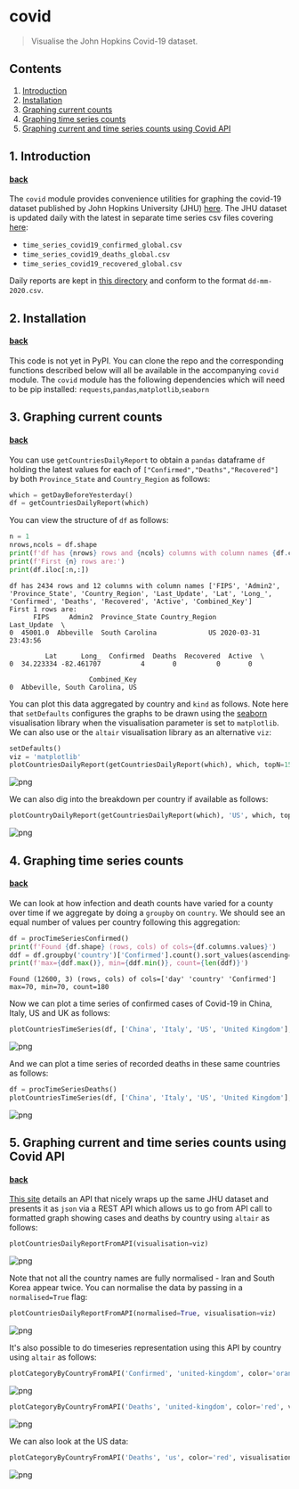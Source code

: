 # covid <a name="top-of-covid-notebook"></a>
> Visualise the John Hopkins Covid-19 dataset.


## Contents
1. [Introduction](#covid-intro)
2. [Installation](#covid-install)
3. [Graphing current counts](#covid-current)
4. [Graphing time series counts](#covid-timeseries)
5. [Graphing current and time series counts using Covid API](#covid-api)

## 1. Introduction <a name="covid-intro"></a>
#### [back](#top-of-covid-notebook)

The `covid` module provides convenience utilities for graphing the covid-19 dataset published by John Hopkins University (JHU) [here](https://github.com/CSSEGISandData/COVID-19).  The JHU dataset is updated daily with the latest in separate time series csv files covering [here](https://github.com/CSSEGISandData/COVID-19/tree/master/csse_covid_19_data/csse_covid_19_time_series):
* `time_series_covid19_confirmed_global.csv`
* `time_series_covid19_deaths_global.csv`
* `time_series_covid19_recovered_global.csv`

Daily reports are kept in [this directory](https://github.com/CSSEGISandData/COVID-19/blob/master/csse_covid_19_data/csse_covid_19_daily_reports) and conform to the format `dd-mm-2020.csv`.

## 2. Installation <a name="covid-install"></a>
#### [back](#top-of-covid-notebook)

This code is not yet in PyPI.  You can clone the repo and the corresponding functions described below will all be available in the accompanying `covid` module.  The `covid` module has the following dependencies which will need to be pip installed: `requests`,`pandas`,`matplotlib`,`seaborn`

## 3. Graphing current counts <a name="covid-current"></a>
#### [back](#top-of-covid-notebook)

You can use `getCountriesDailyReport` to obtain a `pandas` dataframe `df` holding the latest values for each of `["Confirmed","Deaths","Recovered"]` by both `Province_State` and `Country_Region` as follows:

```python
which = getDayBeforeYesterday()
df = getCountriesDailyReport(which)
```

You can view the structure of `df` as follows:

```python
n = 1
nrows,ncols = df.shape
print(f'df has {nrows} rows and {ncols} columns with column names {df.columns.to_list()}')
print(f'First {n} rows are:')
print(df.iloc[:n,:])
```

    df has 2434 rows and 12 columns with column names ['FIPS', 'Admin2', 'Province_State', 'Country_Region', 'Last_Update', 'Lat', 'Long_', 'Confirmed', 'Deaths', 'Recovered', 'Active', 'Combined_Key']
    First 1 rows are:
          FIPS     Admin2  Province_State Country_Region         Last_Update  \
    0  45001.0  Abbeville  South Carolina             US 2020-03-31 23:43:56   
    
             Lat      Long_  Confirmed  Deaths  Recovered  Active  \
    0  34.223334 -82.461707          4       0          0       0   
    
                        Combined_Key  
    0  Abbeville, South Carolina, US  


You can plot this data aggregated by country and `kind` as follows.  Note here that `setDefaults` configures the graphs to be drawn using the [seaborn](https://seaborn.pydata.org/introduction.html) visualisation library when the visualisation parameter is set to `matplotlib`.  We can also use or the `altair` visualisation library as an alternative `viz`:

```python
setDefaults()
viz = 'matplotlib'
plotCountriesDailyReport(getCountriesDailyReport(which), which, topN=15, color='red', kind='Deaths',visualisation=viz)
```


![png](docs/images/output_11_0.png)


We can also dig into the breakdown per country if available as follows:

```python
plotCountryDailyReport(getCountriesDailyReport(which), 'US', which, topN=15, color='red', kind='Deaths', visualisation=viz)
```


![png](docs/images/output_13_0.png)


## 4. Graphing time series counts <a name="covid-timeseries"></a>
#### [back](#top-of-covid-notebook)

We can look at how infection and death counts have varied for a county over time if we aggregate by doing a `groupby` on `country`.  We should see an equal number of values per country following this aggregation:  

```python
df = procTimeSeriesConfirmed()
print(f'Found {df.shape} (rows, cols) of cols={df.columns.values}')
ddf = df.groupby('country')['Confirmed'].count().sort_values(ascending=True)
print(f'max={ddf.max()}, min={ddf.min()}, count={len(ddf)}')
```

    Found (12600, 3) (rows, cols) of cols=['day' 'country' 'Confirmed']
    max=70, min=70, count=180


Now we can plot a time series of confirmed cases of Covid-19 in China, Italy, US and UK as follows:

```python
plotCountriesTimeSeries(df, ['China', 'Italy', 'US', 'United Kingdom'], which, 'Confirmed', visualisation=viz)
```


![png](docs/images/output_18_0.png)


And we can plot a time series of recorded deaths in these same countries as follows:

```python
df = procTimeSeriesDeaths()
plotCountriesTimeSeries(df, ['China', 'Italy', 'US', 'United Kingdom'], which, 'Deaths', visualisation=viz)
```


![png](docs/images/output_20_0.png)


## 5. Graphing current and time series counts using Covid API <a name="covid-api"></a>
#### [back](#top-of-covid-notebook)

[This site](https://covid19api.com/) details an API that nicely wraps up the same JHU dataset and presents it as `json` via a REST API which allows us to go from API call to formatted graph showing cases and deaths by country using `altair` as follows:

```python
plotCountriesDailyReportFromAPI(visualisation=viz)
```


![png](docs/images/output_23_0.png)


Note that not all the country names are fully normalised - Iran and South Korea appear twice.  You can normalise the data by passing in a `normalised=True` flag:

```python
plotCountriesDailyReportFromAPI(normalised=True, visualisation=viz)
```


![png](docs/images/output_25_0.png)


It's also possible to do timeseries representation using this API by country using `altair` as follows:

```python
plotCategoryByCountryFromAPI('Confirmed', 'united-kingdom', color='orange', visualisation=viz)
```


![png](docs/images/output_27_0.png)


```python
plotCategoryByCountryFromAPI('Deaths', 'united-kingdom', color='red', visualisation=viz)
```


![png](docs/images/output_28_0.png)


We can also look at the US data:

```python
plotCategoryByCountryFromAPI('Deaths', 'us', color='red', visualisation=viz)
```


![png](docs/images/output_30_0.png)

